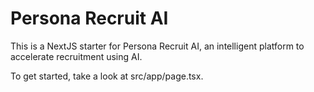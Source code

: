 # Persona Recruit AI

This is a NextJS starter for Persona Recruit AI, an intelligent platform to accelerate recruitment using AI.

To get started, take a look at src/app/page.tsx.
